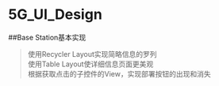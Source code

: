 # 5G_UI_Design
##Base Station基本实现<br>
>使用Recycler Layout实现简略信息的罗列<br>
>使用Table Layout使详细信息页面更美观<br>
>根据获取点击的子控件的View，实现部署按钮的出现和消失<br>
